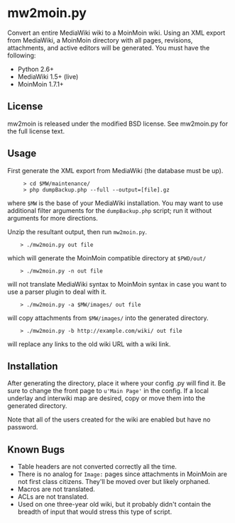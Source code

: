 mw2moin.py
==========

Convert an entire MediaWiki wiki to a MoinMoin wiki.  Using an XML export
from MediaWiki, a MoinMoin directory with all pages, revisions, attachments,
and active editors will be generated.  You must have the following:

 * Python 2.6+
 * MediaWiki 1.5+ (live)
 * MoinMoin 1.7.1+


License
-------

mw2moin is released under the modified BSD license.  See mw2moin.py
for the full license text.


Usage
-----

First generate the XML export from MediaWiki (the database must be up).

         > cd $MW/maintenance/
         > php dumpBackup.php --full --output=[file].gz

where `$MW` is the base of your MediaWiki installation.  You may want to use
additional filter arguments for the `dumpBackup.php` script; run it without
arguments for more directions.

Unzip the resultant output, then run `mw2moin.py`.

        > ./mw2moin.py out file

which will generate the MoinMoin compatible directory at `$PWD/out/`

        > ./mw2moin.py -n out file

will not translate MediaWiki syntax to MoinMoin syntax in case you want to
use a parser plugin to deal with it.

        > ./mw2moin.py -a $MW/images/ out file

will copy attachments from `$MW/images/` into the generated directory.

        > ./mw2moin.py -b http://example.com/wiki/ out file

will replace any links to the old wiki URL with a wiki link.


Installation
------------

After generating the directory, place it where your config .py will
find it.  Be sure to change the front page to `u'Main Page'` in the
config.  If a local underlay and interwiki map are desired, copy or
move them into the generated directory.

Note that all of the users created for the wiki are enabled but have
no password.

Known Bugs
----------

 * Table headers are not converted correctly all the time.
 * There is no analog for `Image:` pages since attachments in MoinMoin
   are not first class citizens.  They'll be moved over but likely
   orphaned.
 * Macros are not translated.
 * ACLs are not translated.
 * Used on one three-year old wiki, but it probably didn't contain
   the breadth of input that would stress this type of script.
